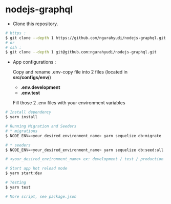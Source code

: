 # nodejs-graphql

- Clone this repository.

```bash
# https :
$ git clone --depth 1 https://github.com/ngurahyudi/nodejs-graphql.git
# or
# ssh :
$ git clone --depth 1 git@github.com:ngurahyudi/nodejs-graphql.git
```

- App configurations :

  Copy and rename .env-copy file into 2 files (located in **src/configs/env/**)

  - **.env.development**
  - **.env.test**

  Fill those 2 .env files with your environment variables

```bash
# Install dependency
$ yarn install

# Running Migration and Seeders
# * migrations
$ NODE_ENV=<your_desired_environment_name> yarn sequelize db:migrate

# * seeders
$ NODE_ENV=<your_desired_environment_name> yarn sequelize db:seed:all

# <your_desired_environment_name> ex: development / test / production

# Start app hot reload mode
$ yarn start:dev

# Testing
$ yarn test

# More script, see package.json

```
